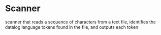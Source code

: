 # Scanner

scanner that reads a sequence of characters from a text file, identifies the datalog language tokens found in the file, and outputs each token
